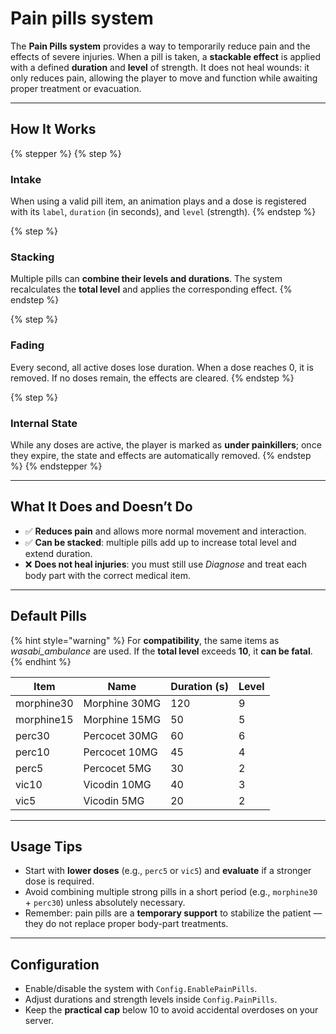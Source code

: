 # Pain pills system

The **Pain Pills system** provides a way to temporarily reduce pain and the effects of severe injuries. When a pill is taken, a **stackable effect** is applied with a defined **duration** and **level** of strength. It does not heal wounds: it only reduces pain, allowing the player to move and function while awaiting proper treatment or evacuation.

***

## How It Works

{% stepper %}
{% step %}
### Intake

When using a valid pill item, an animation plays and a dose is registered with its `label`, `duration` (in seconds), and `level` (strength).
{% endstep %}

{% step %}
### Stacking

Multiple pills can **combine their levels and durations**. The system recalculates the **total level** and applies the corresponding effect.
{% endstep %}

{% step %}
### Fading

Every second, all active doses lose duration. When a dose reaches 0, it is removed. If no doses remain, the effects are cleared.
{% endstep %}

{% step %}
### Internal State

While any doses are active, the player is marked as **under painkillers**; once they expire, the state and effects are automatically removed.
{% endstep %}
{% endstepper %}

***

## What It Does and Doesn’t Do

* ✅ **Reduces pain** and allows more normal movement and interaction.
* ✅ **Can be stacked**: multiple pills add up to increase total level and extend duration.
* ❌ **Does not heal injuries**: you must still use _Diagnose_ and treat each body part with the correct medical item.

***

## Default Pills

{% hint style="warning" %}
For **compatibility**, the same items as _wasabi\_ambulance_ are used. If the **total level** exceeds **10**, it **can be fatal**.
{% endhint %}

| Item       | Name          | Duration (s) | Level |
| ---------- | ------------- | ------------ | ----- |
| morphine30 | Morphine 30MG | 120          | 9     |
| morphine15 | Morphine 15MG | 50           | 5     |
| perc30     | Percocet 30MG | 60           | 6     |
| perc10     | Percocet 10MG | 45           | 4     |
| perc5      | Percocet 5MG  | 30           | 2     |
| vic10      | Vicodin 10MG  | 40           | 3     |
| vic5       | Vicodin 5MG   | 20           | 2     |

***

## Usage Tips

* Start with **lower doses** (e.g., `perc5` or `vic5`) and **evaluate** if a stronger dose is required.
* Avoid combining multiple strong pills in a short period (e.g., `morphine30` + `perc30`) unless absolutely necessary.
* Remember: pain pills are a **temporary support** to stabilize the patient — they do not replace proper body-part treatments.

***

## Configuration

* Enable/disable the system with `Config.EnablePainPills`.
* Adjust durations and strength levels inside `Config.PainPills`.
* Keep the **practical cap** below 10 to avoid accidental overdoses on your server.

